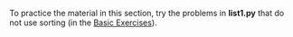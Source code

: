 To practice the material in this section, try the problems in **list1.py** that do not use sorting (in the [Basic Exercises](https://developers.google.com/edu/python/exercises/basic)).
